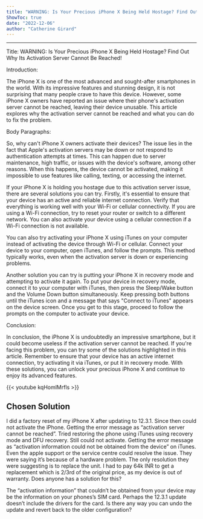 ```yaml
---
title: "WARNING: Is Your Precious iPhone X Being Held Hostage? Find Out Why Its Activation Server Cannot Be Reached!"
ShowToc: true 
date: "2022-12-06"
author: "Catherine Girard"
---
```

*****
Title: WARNING: Is Your Precious iPhone X Being Held Hostage? Find Out Why Its Activation Server Cannot Be Reached!

Introduction: 

The iPhone X is one of the most advanced and sought-after smartphones in the world. With its impressive features and stunning design, it is not surprising that many people crave to have this device. However, some iPhone X owners have reported an issue where their phone's activation server cannot be reached, leaving their device unusable. This article explores why the activation server cannot be reached and what you can do to fix the problem.

Body Paragraphs: 

So, why can't iPhone X owners activate their devices? The issue lies in the fact that Apple's activation servers may be down or not respond to authentication attempts at times. This can happen due to server maintenance, high traffic, or issues with the device's software, among other reasons. When this happens, the device cannot be activated, making it impossible to use features like calling, texting, or accessing the internet.

If your iPhone X is holding you hostage due to this activation server issue, there are several solutions you can try. Firstly, it's essential to ensure that your device has an active and reliable internet connection. Verify that everything is working well with your Wi-Fi or cellular connectivity. If you are using a Wi-Fi connection, try to reset your router or switch to a different network. You can also activate your device using a cellular connection if a Wi-Fi connection is not available.

You can also try activating your iPhone X using iTunes on your computer instead of activating the device through Wi-Fi or cellular. Connect your device to your computer, open iTunes, and follow the prompts. This method typically works, even when the activation server is down or experiencing problems.

Another solution you can try is putting your iPhone X in recovery mode and attempting to activate it again. To put your device in recovery mode, connect it to your computer with iTunes, then press the Sleep/Wake button and the Volume Down button simultaneously. Keep pressing both buttons until the iTunes icon and a message that says "Connect to iTunes" appears on the device screen. Once you get to this stage, proceed to follow the prompts on the computer to activate your device.

Conclusion: 

In conclusion, the iPhone X is undoubtedly an impressive smartphone, but it could become useless if the activation server cannot be reached. If you're facing this problem, you can try some of the solutions highlighted in this article. Remember to ensure that your device has an active internet connection, try activating it via iTunes, or put it in recovery mode. With these solutions, you can unlock your precious iPhone X and continue to enjoy its advanced features.

{{< youtube kqHomlMrfls >}} 



## Chosen Solution
 I did a factory reset of my iPhone X after updating to 12.3.1. Since then could not activate the iPhone. Getting the error message as “activation server cannot be reached”. Tried restoring the phone using iTunes using recovery mode and DFU recovery. Still could not activate. Getting the error message as “activation information could not be obtained from the device” on iTunes. Even the apple support or the service centre could resolve the issue. They were saying it’s because of a hardware problem. The only resolution they were suggesting is to replace the unit. I had to pay 64k INR to get a replacement which is 2/3rd of the original price, as my device is out of warranty. Does anyone has a solution for this?

 The “activation information” that couldn’t be obtained from your device may be the information on your phones’s SIM card. Perhaps the 12.3.1 update doesn’t include the drivers for the card. Is there any way you can undo the update and revert back to the older configuration?




